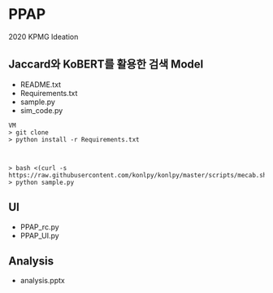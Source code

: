 # PPAP
2020 KPMG Ideation 
## Jaccard와 KoBERT를 활용한 검색 Model
* README.txt
* Requirements.txt
* sample.py
* sim_code.py
```
VM 
> git clone 
> python install -r Requirements.txt 



> bash <(curl -s https://raw.githubusercontent.com/konlpy/konlpy/master/scripts/mecab.sh)
> python sample.py 
```
## UI
* PPAP_rc.py
* PPAP_UI.py
## Analysis
* analysis.pptx
